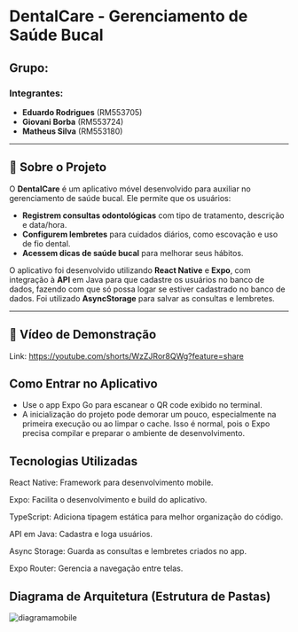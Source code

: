 # DentalCare - Gerenciamento de Saúde Bucal

## Grupo: 
### Integrantes:
- **Eduardo Rodrigues** (RM553705)
- **Giovani Borba** (RM553724)
- **Matheus Silva** (RM553180)

---

## 📝 Sobre o Projeto

O **DentalCare** é um aplicativo móvel desenvolvido para auxiliar no gerenciamento de saúde bucal. Ele permite que os usuários:

- **Registrem consultas odontológicas** com tipo de tratamento, descrição e data/hora.
- **Configurem lembretes** para cuidados diários, como escovação e uso de fio dental.
- **Acessem dicas de saúde bucal** para melhorar seus hábitos.

O aplicativo foi desenvolvido utilizando **React Native** e **Expo**, com integração à **API** em Java para que cadastre os usuários no banco de dados, fazendo com que só possa logar se estiver cadastrado no banco de dados. Foi utilizado **AsyncStorage** para salvar as consultas e lembretes.

---

## 🎥 Vídeo de Demonstração

Link: https://youtube.com/shorts/WzZJRor8QWg?feature=share





## Como Entrar no Aplicativo
- Use o app Expo Go para escanear o QR code exibido no terminal.
- A inicialização do projeto pode demorar um pouco, especialmente na primeira execução ou ao limpar o cache. Isso é normal, pois o Expo precisa compilar e preparar o ambiente de desenvolvimento.

## Tecnologias Utilizadas
React Native: Framework para desenvolvimento mobile.

Expo: Facilita o desenvolvimento e build do aplicativo.

TypeScript: Adiciona tipagem estática para melhor organização do código.

API em Java: Cadastra e loga usuários.

Async Storage: Guarda as consultas e lembretes criados no app.

Expo Router: Gerencia a navegação entre telas.

## Diagrama de Arquitetura (Estrutura de Pastas)
![diagramamobile](https://github.com/user-attachments/assets/91164bb5-8519-4c57-9927-f9d592aee8bc)
